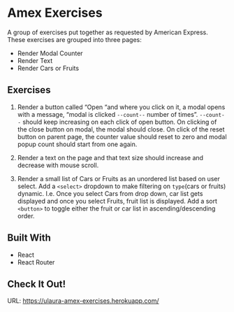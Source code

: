 # Amex Exercises
A group of exercises put together as requested by American Express. These exercises are grouped into three pages:
* Render Modal Counter
* Render Text
* Render Cars or Fruits

## Exercises
1.  Render a button called “Open “and where you click on it, a modal opens with a message, “modal is clicked `--count--` number of times”. `--count--` should keep increasing on each click of open button. On clicking of the close button on modal, the modal should close. On click of the reset button on parent page, the counter value should reset to zero and modal popup count should start from one again.

2. Render a text on the page and that text size should increase and decrease with mouse scroll.

3. Render a small list of Cars or Fruits as an unordered list based on user select. Add a `<select>` dropdown to make filtering on `type`(cars or fruits) dynamic. I.e. Once you select Cars from drop down, car list gets displayed and once you select Fruits, fruit list is displayed. Add a sort `<button>` to toggle either the fruit or car list in ascending/descending order.

## Built With
* React
* React Router

## Check It Out!
URL:  https://ulaura-amex-exercises.herokuapp.com/

